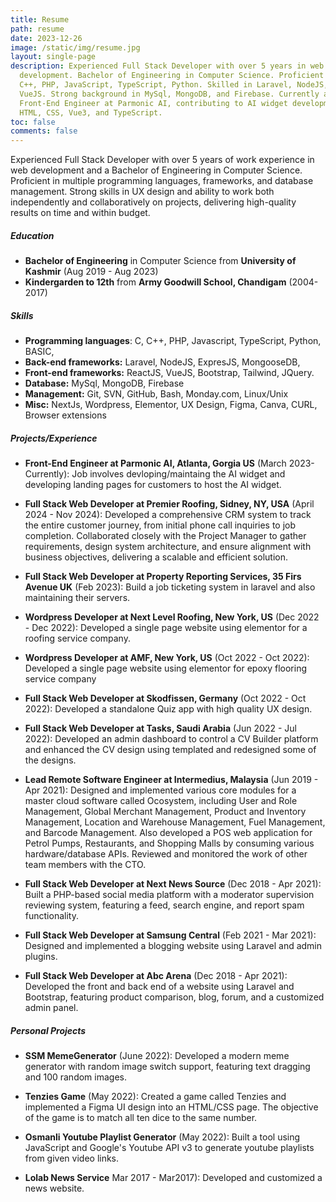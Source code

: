 ```yaml
---
title: Resume
path: resume
date: 2023-12-26
image: /static/img/resume.jpg
layout: single-page
description: Experienced Full Stack Developer with over 5 years in web
  development. Bachelor of Engineering in Computer Science. Proficient in C,
  C++, PHP, JavaScript, TypeScript, Python. Skilled in Laravel, NodeJS, ReactJS,
  VueJS. Strong background in MySql, MongoDB, and Firebase. Currently a
  Front-End Engineer at Parmonic AI, contributing to AI widget development using
  HTML, CSS, Vue3, and TypeScript.
toc: false
comments: false
---
```

Experienced Full Stack Developer with over 5 years of work experience in web development and a Bachelor of Engineering in Computer Science. Proficient in multiple programming languages, frameworks, and database management. Strong skills in UX design and ability to work both independently and collaboratively on projects, delivering high-quality results on time and within budget.

##### **Education**
- **Bachelor of Engineering** in Computer Science from **University of Kashmir** (Aug 2019 - Aug 2023)
- **Kindergarden to 12th** from **Army Goodwill School, Chandigam** (2004-2017)

##### **Skills**
- **Programming languages**: C, C++, PHP, Javascript, TypeScript, Python, BASIC,
- **Back-end frameworks:** Laravel, NodeJS, ExpresJS, MongooseDB,
- **Front-end frameworks:** ReactJS, VueJS, Bootstrap, Tailwind, JQuery.
- **Database:** MySql, MongoDB, Firebase
- **Management:** Git, SVN, GitHub, Bash, Monday.com, Linux/Unix
- **Misc:** NextJs, Wordpress, Elementor, UX Design, Figma, Canva, CURL, Browser extensions

##### **Projects/Experience**
- **Front-End Engineer at Parmonic AI, Atlanta, Gorgia US** (March 2023- Currently): Job involves devloping/maintaing the AI widget and developing landing pages for customers to host the AI widget.

- **Full Stack Web Developer at Premier Roofing, Sidney, NY, USA** (April 2024 - Nov 2024): Developed a comprehensive CRM system to track the entire customer journey, from initial phone call inquiries to job completion. Collaborated closely with the Project Manager to gather requirements, design system architecture, and ensure alignment with business objectives, delivering a scalable and efficient solution.

- **Full Stack Web Developer at Property Reporting Services, 35 Firs Avenue UK** (Feb 2023):  Build a job ticketing system in laravel and also maintaining their servers.

- **Wordpress Developer at Next Level Roofing, New York, US** (Dec 2022 - Dec 2022):  Developed a single page website using elementor for a roofing service company.

- **Wordpress Developer at AMF, New York, US** (Oct 2022 - Oct 2022): Developed a single page website using elementor for epoxy flooring service company

- **Full Stack Web Developer at Skodfissen, Germany** (Oct 2022 - Oct 2022):  Developed a standalone Quiz app with high quality UX design.

- **Full Stack Web Developer at Tasks, Saudi Arabia** (Jun 2022 - Jul 2022): Developed an admin dashboard to control a CV Builder platform and enhanced the CV design using templated and redesigned some of the designs.

- **Lead Remote Software Engineer at Intermedius, Malaysia** (Jun 2019 - Apr 2021):  Designed and implemented various core modules for a master cloud software called Ocosystem, including User and Role Management, Global Merchant Management, Product and Inventory Management, Location and Warehouse Management, Fuel Management, and Barcode Management. Also developed a POS web application for Petrol Pumps, Restaurants, and Shopping Malls by consuming various hardware/database APIs. Reviewed and monitored the work of other team members with the CTO.

- **Full Stack Web Developer at Next News Source** (Dec 2018 - Apr 2021): Built a PHP-based social media platform with a moderator supervision reviewing system, featuring a feed, search engine, and report spam functionality.

- **Full Stack Web Developer at Samsung Central** (Feb 2021 - Mar 2021): Designed and implemented a blogging website using Laravel and admin plugins.

- **Full Stack Web Developer at Abc Arena** (Dec 2018 - Apr 2021): Developed the front and back end of a website using Laravel and Bootstrap, featuring product comparison, blog, forum, and a customized admin panel.



##### **Personal Projects**
- **SSM MemeGenerator** (June 2022): Developed a modern meme generator with random image switch support, featuring text dragging and 100 random images.

- **Tenzies Game** (May 2022): Created a game called Tenzies and implemented a Figma UI design into an HTML/CSS page. The objective of the game is to match all ten dice to the  same number.

- **Osmanli Youtube Playlist Generator** (May 2022): Built a tool using JavaScript and Google's Youtube API v3 to generate youtube playlists from given video links.

- **Lolab News Service** Mar 2017 - Mar2017): Developed and customized a news website.
